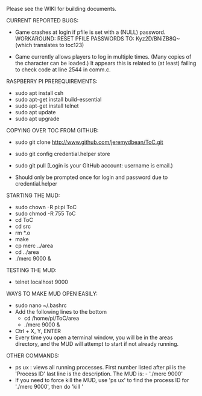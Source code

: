 Please see the WIKI for building documents.

CURRENT REPORTED BUGS:
	
- Game crashes at login if pfile is set with a (NULL) password.
	WORKAROUND: RESET PFILE PASSWORDS TO:  Kyz2D/BNiZB8Q~  (which translates to toc123)
	
- Game currently allows players to log in multiple times.  (Many copies of the character can be loaded.)  It appears this is related to 	(at least) failing to check code at line 2544 in comm.c.  






RASPBERRY PI PREREQUIREMENTS:


- sudo apt install csh
- sudo apt-get install build-essential
- sudo apt-get install telnet
- sudo apt update
- sudo apt upgrade



COPYING OVER TOC FROM GITHUB:
- sudo git clone http://www.github.com/jeremydbean/ToC.git
- sudo git config credential.helper store
- sudo git pull
	[Login is your GitHub account: username is email.)
	
- Should only be prompted once for login and password due to credential.helper




STARTING THE MUD:
- sudo chown -R pi:pi ToC
- sudo chmod -R 755 ToC
- cd ToC
- cd src
- rm *.o
- make
- cp merc ../area
- cd ../area
- ./merc 9000 &

	
	
TESTING THE MUD:
- telnet localhost 9000


WAYS TO MAKE MUD OPEN EASILY:
- sudo nano ~/.bashrc
- Add the following lines to the bottom
	- cd /home/pi/ToC/area
	- ./merc 9000 &
- Ctrl + X, Y, ENTER
- Every time you open a terminal window, you will be in the areas directory, and the MUD will attempt to start if not already running.

OTHER COMMANDS:
- ps ux : views all running processes.  First number listed after pi is the 'Process ID'  last line is the description.  The MUD is: 	- './merc 9000'
- If you need to force kill the MUD, use 'ps ux' to find the process ID for './merc 9000', then do 'kill <number>'
